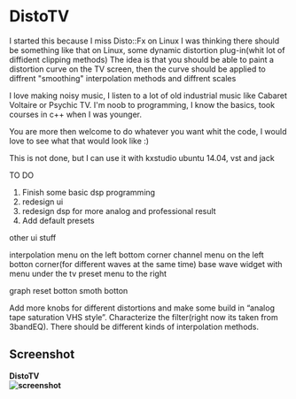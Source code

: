 DistoTV
===========
I started this because I miss Disto::Fx on Linux
I was thinking there should be something like that on Linux,
some dynamic distortion plug-in(whit lot of diffident clipping methods)
The idea is that you should be able to paint a distortion curve on the TV screen,
then the curve should be applied to diffrent "smoothing" interpolation methods and diffrent scales


I love making noisy music, I listen to a lot of old industrial music like Cabaret Voltaire or Psychic TV.
I'm noob to programming, I know the basics, took courses in c++ when I was younger.

You are more then welcome to do whatever you want whit the code, I would love to see what that would look like :)

This is not done, but I can use it with kxstudio ubuntu 14.04, vst and jack


TO DO

1. Finish some basic dsp programming
2. redesign ui
3. redesign dsp for more analog and professional result
4. Add default presets

other ui stuff

interpolation menu on the left bottom corner
channel menu on the left botton corner(for different waves at the same time)
base wave widget with menu under the tv
preset menu to the right

graph reset botton
smoth botton

Add more knobs for different distortions and make some build in “analog tape saturation VHS style”.
Characterize the filter(right now its taken from 3bandEQ). There should be different kinds of interpolation methods.

Screenshot
-----------
<b>

DistoTV<br/>
![screenshot](https://raw.githubusercontent.com/martinbangens/DistoTV/master/plugins/DistoTV/snapshot1.png "DistoTV")


</b>
